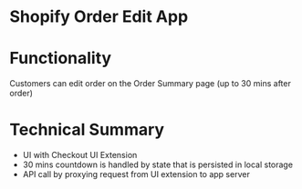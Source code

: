 # Shopify Order Edit App

# Functionality

Customers can edit order on the Order Summary page (up to 30 mins after order)

# Technical Summary

- UI with Checkout UI Extension
- 30 mins countdown is handled by state that is persisted in local storage
- API call by proxying request from UI extension to app server
